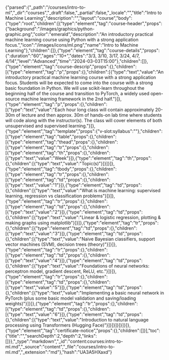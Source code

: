 {"parsed":{"_path":"/courses/intro-to-ml","_dir":"courses","_draft":false,"_partial":false,"_locale":"","title":"Intro to Machine Learning","description":"","layout":"course","body":{"type":"root","children":[{"type":"element","tag":"course-header","props":{"background":"/images/graphics/python-graphic.png","color":"emerald","description":"An introductory practical machine learning course using Python with a strong application focus.","icon":"/images/icons/ml.png","name":"Intro to Machine Learning"},"children":[]},{"type":"element","tag":"course-details","props":{":duration":"60","ages":"10+","dates":"3/3, 3/10, 3/17, 3/24, 4/7, 4/14","level":"Advanced","time":"2024-03-03T15:00"},"children":[]},{"type":"element","tag":"course-descrip","props":{},"children":[{"type":"element","tag":"p","props":{},"children":[{"type":"text","value":"An introductory practical machine learning course with a strong application focus. Students will be expected to come into the course with a strong basic foundation in Python. We will use scikit-learn throughout the beginning half of the course and transition to PyTorch, a widely used open-source machine learning framework in the 2nd half."}]},{"type":"element","tag":"p","props":{},"children":[{"type":"text","value":"Each hour long class will contain approximately 20-30m of lecture and then approx. 30m of hands-on lab time where students will code along with the instructor(s). The class will cover elements of both unsupervised and supervised learning."}]},{"type":"element","tag":"template","props":{"v-slot:syllabus":""},"children":[{"type":"element","tag":"table","props":{},"children":[{"type":"element","tag":"thead","props":{},"children":[{"type":"element","tag":"tr","props":{},"children":[{"type":"element","tag":"th","props":{},"children":[{"type":"text","value":"Week"}]},{"type":"element","tag":"th","props":{},"children":[{"type":"text","value":"Topic(s)"}]}]}]},{"type":"element","tag":"tbody","props":{},"children":[{"type":"element","tag":"tr","props":{},"children":[{"type":"element","tag":"td","props":{},"children":[{"type":"text","value":"1"}]},{"type":"element","tag":"td","props":{},"children":[{"type":"text","value":"What is machine learning:  supervised learning, regression vs classification problems"}]}]},{"type":"element","tag":"tr","props":{},"children":[{"type":"element","tag":"td","props":{},"children":[{"type":"text","value":"2"}]},{"type":"element","tag":"td","props":{},"children":[{"type":"text","value":"Linear & logistic regression, plotting & making graphs using matplotlib"}]}]},{"type":"element","tag":"tr","props":{},"children":[{"type":"element","tag":"td","props":{},"children":[{"type":"text","value":"3"}]},{"type":"element","tag":"td","props":{},"children":[{"type":"text","value":"Naive Bayesian classifiers, support vector machines (SVM), decision trees  (theory)"}]}]},{"type":"element","tag":"tr","props":{},"children":[{"type":"element","tag":"td","props":{},"children":[{"type":"text","value":"4"}]},{"type":"element","tag":"td","props":{},"children":[{"type":"text","value":"Foundations of neural networks:  perceptron model, gradient descent, ReLU, etc."}]}]},{"type":"element","tag":"tr","props":{},"children":[{"type":"element","tag":"td","props":{},"children":[{"type":"text","value":"5"}]},{"type":"element","tag":"td","props":{},"children":[{"type":"text","value":"Implementing a basic neural network in PyTorch  (plus some basic model validation and saving/loading weights)"}]}]},{"type":"element","tag":"tr","props":{},"children":[{"type":"element","tag":"td","props":{},"children":[{"type":"text","value":"6"}]},{"type":"element","tag":"td","props":{},"children":[{"type":"text","value":"Introduction to natural language processing using Transformers  (Hugging Face)"}]}]}]}]}]}]},{"type":"element","tag":"certificate-notice","props":{},"children":[]}],"toc":{"title":"","searchDepth":2,"depth":2,"links":[]}},"_type":"markdown","_id":"content:courses:intro-to-ml.md","_source":"content","_file":"courses/intro-to-ml.md","_extension":"md"},"hash":"UA3A5HXaxd"}